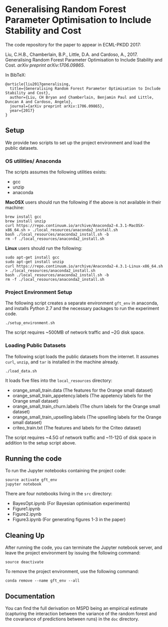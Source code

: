 # Generalising Random Forest Parameter Optimisation to Include Stability and Cost

The code repository for the paper to appear in ECML-PKDD 2017:

Liu, C.H.B., Chamberlain, B.P., Little, D.A. and Cardoso, A., 2017. Generalising Random Forest Parameter Optimisation to Include Stability and Cost. _arXiv preprint arXiv:1706.09865_.

In BibTeX:
```
@article{liu2017generalising,
  title={Generalising Random Forest Parameter Optimisation to Include Stability and Cost},
  author={Liu, CH Bryan and Chamberlain, Benjamin Paul and Little, Duncan A and Cardoso, Angelo},
  journal={arXiv preprint arXiv:1706.09865},
  year={2017}
}
```

## Setup
We provide two scripts to set up the project environment and load the public datasets. 

### OS utilities/ Anaconda
The scripts assumes the following utilities exists:

- gcc
- unzip
- anaconda

**MacOSX** users should run the following if the above is not available in their machine:

```
brew install gcc
brew install unzip
curl https://repo.continuum.io/archive/Anaconda2-4.3.1-MacOSX-x86_64.sh > ./local_resources/anaconda2_install.sh
bash ./local_resources/anaconda2_install.sh -b
rm -f ./local_resources/anaconda2_install.sh
```

**Linux** users should run the following:

```
sudo apt-get install gcc
sudo apt-get install unzip
curl https://repo.continuum.io/archive/Anaconda2-4.3.1-Linux-x86_64.sh > ./local_resources/anaconda2_install.sh
bash ./local_resources/anaconda2_install.sh -b
rm -f ./local_resources/anaconda2_install.sh
```

### Project Environment Setup

The following script creates a separate environment `gft_env` in anaconda, and installs Python 2.7 and the necessary packages to run the experiment code.

```
./setup_environment.sh
```

The script requires ~500MB of network traffic and ~2G disk space.

### Loading Public Datasets
The following scipt loads the public datasets from the internet. It assumes `curl`, `unzip`, and `tar` is installed in the machine already.

```
./load_data.sh
```

It loads five files into the `local_resources` directory:

- orange_small_train.data (The features for the Orange small dataset)
- orange_small_train_appetency.labels (The appetency labels for the Orange small dataset)
- orange_small_train_churn.labels (The churn labels for the Orange small dataset)
- orange_small_train_upselling.labels (The upselling labels for the Orange small dataset)
- criteo_train.txt (The features and labels for the Criteo dataset)

The script requires ~4.5G of network traffic and ~11-12G of disk space in addition to the setup script above.


## Running the code

To run the Jupyter notebooks containing the project code:

```
source activate gft_env
jupyter notebook
``` 

There are four notebooks living in the `src` directory:

- BayesOpt.ipynb (For Bayesian optimisation experiments)
- Figure1.ipynb
- Figure2.ipynb
- Figure3.ipynb (For generating figures 1-3 in the paper)


## Cleaning Up

After running the code, you can terminate the Jupyter notebook server, and leave the project environment by issuing the following command:

```
source deactivate
```

To remove the project environment, use the following command:

```
conda remove --name gft_env --all
```


## Documentation

You can find the full derivation on MSPD being an empirical estimate (capturing the interaction between the variance of the random forest and the covariance of predictions between runs) in the `doc` directory.

